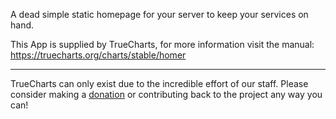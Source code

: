 A dead simple static homepage for your server to keep your services on hand.

This App is supplied by TrueCharts, for more information visit the manual: https://truecharts.org/charts/stable/homer

---

TrueCharts can only exist due to the incredible effort of our staff.
Please consider making a [donation](https://truecharts.org/docs/about/sponsor) or contributing back to the project any way you can!
